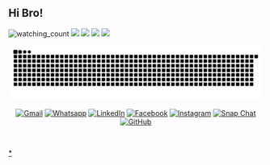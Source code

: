 ## Hi Bro! 

<p align="left"> 
  <img src="https://komarev.com/ghpvc/?username=getsecret&style=flat-squarec&color=blue" alt="watching_count" />
  <img src="https://img.shields.io/badge/Age-52-blue" />
  <img src="https://img.shields.io/badge/Lives-Thailand-blueviolet" />
  <img src="https://img.shields.io/badge/Languages-English%20%26%20Thai-blueviolet" />
  <img src="https://img.shields.io/badge/Focus-Keyboard%20Learning-blueviolet" />
</p>


<p align = "center">
	<img src = "https://github.com/7oSkaaa/7oSkaaa/blob/output/github-contribution-grid-snake-dark.svg" alt = "Snake Game"/>
</p>


<p align="center">
	<a href="mailto:ahmed.chalat.tieannum@gmail.com"><img img src="https://img.shields.io/badge/gmail-%23EA4335.svg?style=plastic&logo=gmail&logoColor=white" alt="Gmail"/></a>
	<a href="https://wa.me/0000000000"><img src="https://img.shields.io/badge/whatsapp-%2325D366.svg?style=plastic&logo=whatsapp&logoColor=white" alt="Whatsapp"/></a>
	<a href="https://www.linkedin.com/in/getsecret/"><img src="https://img.shields.io/badge/linkedin-%230A66C2.svg?style=plastic&logo=linkedin&logoColor=white" alt="LinkedIn"/></a>
	<a href="https://www.facebook.com/getsecret"><img src="https://img.shields.io/badge/facebook-%231877F2.svg?style=plastic&logo=facebook&logoColor=white" alt="Facebook"/></a>
	<a href="https://www.instagram.com/ahmed_getsecret/"><img src="https://img.shields.io/badge/instagram-%23E4405F.svg?style=plastic&logo=instagram&logoColor=white" alt="Instagram"/></a>
	<a href="https://msng.link/o/?ahmed.getsecret=sc"><img src="https://img.shields.io/badge/snapchat-%23FFFC00.svg?style=plastic&logo=snapchat&logoColor=black" alt="Snap Chat"/></a>
 <a href="https://github.com/getsecret"><img src="https://img.shields.io/badge/github-%23181717.svg?style=plastic&logo=github&logoColor=white" alt="GitHub"/></a>
</p>

<p align="right">
  <a href="https://github.com/getsecret/" align="center" ><img align="center"  alt="" src="https://visitor-badge.laobi.icu/badge?page_id=getsecret.getsecret"></a>
</p>

[*](https://github.com/getsecret)

<!--
getsecret
**getsecret/getsecret** is a ✨ _special_ ✨ repository because its `README.md` (this file) appears on your GitHub profile.
Here are some ideas to get you started:
- 🔭 I’m currently working on ...
- 🌱 I’m currently learning ...
- 👯 I’m looking to collaborate on ...
- 🤔 I’m looking for help with ...
- 💬 Ask me about ...
- 📫 How to reach me: ...
- 😄 Pronouns: ...
- ⚡ Fun fact: ...
-->
